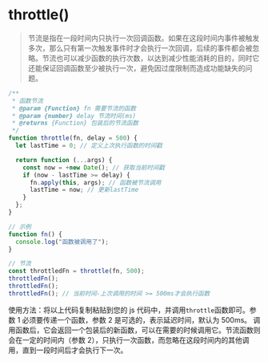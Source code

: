 # throttle()

> 节流是指在一段时间内只执行一次回调函数。如果在这段时间内事件被触发多次，那么只有第一次触发事件时才会执行一次回调，后续的事件都会被忽略。节流也可以减少函数的执行次数，以达到减少性能消耗的目的，同时它还能保证回调函数至少被执行一次，避免因过度限制而造成功能缺失的问题。

```js
/**
 * 函数节流
 * @param {Function} fn 需要节流的函数
 * @param {number} delay 节流时间(ms)
 * @returns {Function} 包装后的节流函数
 */
function throttle(fn, delay = 500) {
  let lastTime = 0; // 定义上次执行函数的时间戳

  return function (...args) {
    const now = +new Date(); // 获取当前时间戳
    if (now - lastTime >= delay) {
      fn.apply(this, args); // 函数被节流调用
      lastTime = now; // 更新lastTime
    }
  };
}

// 示例
function fn() {
  console.log("函数被调用了");
}

// 节流
const throttledFn = throttle(fn, 500);
throttledFn();
throttledFn();
throttledFn(); // 当前时间-上次调用的时间 >= 500ms才会执行函数
```

使用方法：将以上代码复制粘贴到您的 js 代码中，并调用`throttle`函数即可。参数 1 必须要传递一个函数，参数 2 是可选的，表示延迟时间，默认为 500ms。 调用函数后，它会返回一个包装后的新函数，可以在需要的时候调用它。节流函数则会在一定的时间内（参数 2），只执行一次函数，而忽略在这段时间内的其他调用，直到一段时间后才会执行下一次。
